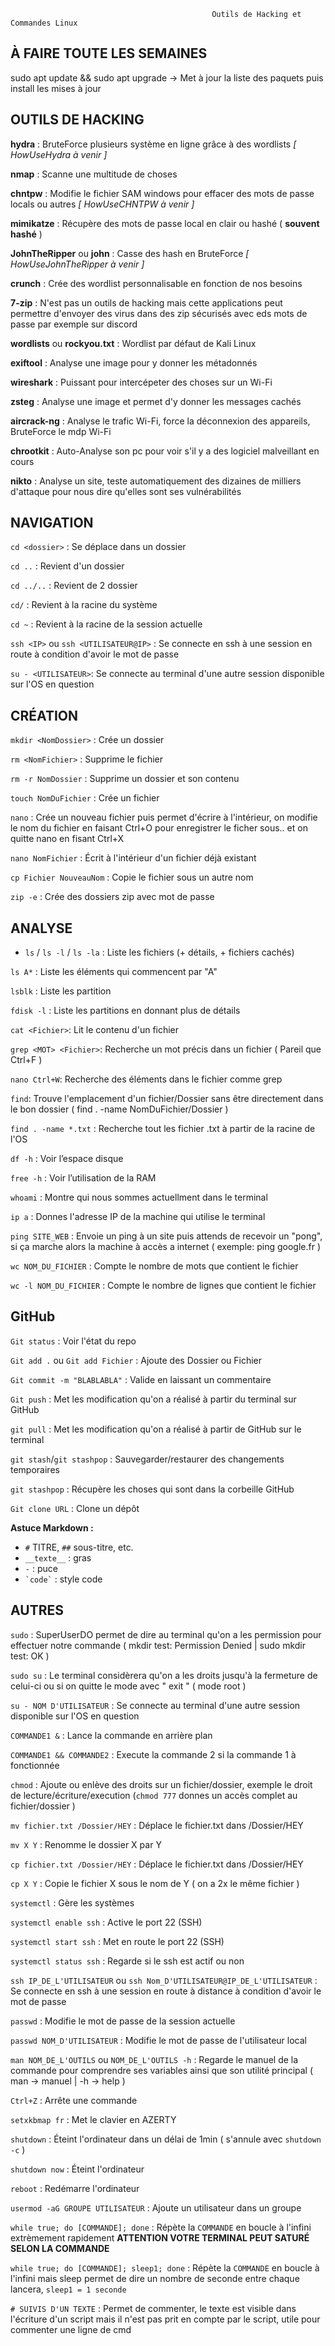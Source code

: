                                                  Outils de Hacking et Commandes Linux
                                                 
  ## À FAIRE TOUTE LES SEMAINES
  sudo apt update && sudo apt upgrade -> Met à jour la liste des paquets puis install les mises à jour 
  
  ## OUTILS DE HACKING
  __hydra__ : BruteForce plusieurs système en ligne grâce à des wordlists _[ HowUseHydra à venir ]_
  
  __nmap__ : Scanne une multitude de choses  
  
  __chntpw__ : Modifie le fichier SAM windows pour effacer des mots de passe locals ou autres _[ HowUseCHNTPW à venir ]_
  
  __mimikatze__ : Récupère des mots de passe local en clair ou hashé ( **souvent hashé** )
  
  __JohnTheRipper__ ou __john__ : Casse des hash en BruteForce _[ HowUseJohnTheRipper à venir ]_
  
  __crunch__ : Crée des wordlist personnalisable en fonction de nos besoins  
  
  __7-zip__ : N'est pas un outils de hacking mais cette applications peut permettre d'envoyer des virus dans des zip sécurisés avec eds mots de passe par exemple sur discord 
  
  __wordlists__ ou __rockyou.txt__ : Wordlist par défaut de Kali Linux
  
  __exiftool__ : Analyse une image pour y donner les métadonnés
  
  __wireshark__ : Puissant pour intercépeter des choses sur un Wi-Fi
  
  __zsteg__ : Analyse une image et permet d'y donner les messages cachés  
  
  __aircrack-ng__ : Analyse le trafic Wi-Fi, force la déconnexion des appareils, BruteForce le mdp Wi-Fi 
  
  __chrootkit__ : Auto-Analyse son pc pour voir s'il y a des logiciel malveillant en cours
  
  __nikto__ : Analyse un site, teste automatiquement des dizaines de milliers d'attaque pour nous dire qu'elles sont ses vulnérabilités

  
  ## NAVIGATION
  `cd <dossier>` : Se déplace dans un dossier
  
  `cd ..` : Revient d'un dossier
  
  `cd ../..` : Revient de 2 dossier
  
  `cd/` : Revient à la racine du système

  `cd ~` : Revient à la racine de la session actuelle
  
  `ssh <IP>` ou `ssh <UTILISATEUR@IP>` : Se connecte en ssh à une session en route à condition d'avoir le mot de passe
  
  `su - <UTILISATEUR>`: Se connecte au terminal d'une autre session disponible sur l'OS en question
  
  ## CRÉATION
  `mkdir <NomDossier>` : Crée un dossier

  `rm <NomFichier>` : Supprime le fichier
  
  `rm -r NomDossier` : Supprime un dossier et son contenu 
  
  `touch NomDuFichier` : Crée un fichier 
  
  `nano` : Crée un nouveau fichier puis permet d'écrire à l'intérieur, on modifie le nom du fichier en faisant Ctrl+O pour enregistrer le ficher sous.. et on quitte nano en fisant Ctrl+X 
  
  `nano NomFichier` : Écrit à l'intérieur d'un fichier déjà existant 
  
  `cp Fichier NouveauNom` : Copie le fichier sous un autre nom  
  
  `zip -e` : Crée des dossiers zip avec mot de passe 

  ## ANALYSE
  - `ls` / `ls -l` / `ls -la` : Liste les fichiers (+ détails, + fichiers cachés)

  `ls A*` : Liste les éléments qui commencent par "A"
  
  `lsblk` : Liste les partition 
  
  `fdisk -l` : Liste les partitions en donnant plus de détails 
  
  `cat <Fichier>`: Lit le contenu d'un fichier
  
  `grep <MOT> <Fichier>`: Recherche un mot précis dans un fichier ( Pareil que Ctrl+F )
  
  `nano Ctrl+W`: Recherche des éléments dans le fichier comme grep
  
  `find`: Trouve l'emplacement d'un fichier/Dossier sans être directement dans le bon dossier ( find . -name NomDuFichier/Dossier )
  
  `find . -name *.txt` : Recherche tout les fichier .txt à partir de la racine de l'OS 

  `df -h` : Voir l’espace disque

  `free -h` : Voir l’utilisation de la RAM

  `whoami` : Montre qui nous sommes actuellment dans le terminal 

  `ip a` : Donnes l'adresse IP de la machine qui utilise le terminal 

  `ping SITE_WEB` : Envoie un ping à un site puis attends de recevoir un "pong", si ça marche alors la machine à accès a internet ( exemple: ping google.fr ) 

  `wc NOM_DU_FICHIER` : Compte le nombre de mots que contient le fichier 

  `wc -l NOM_DU_FICHIER` : Compte le nombre de lignes que contient le fichier 


## GitHub
  `Git status` : Voir l'état du repo 

  `Git add .` ou `Git add Fichier` : Ajoute des Dossier ou Fichier

  `Git commit -m "BLABLABLA"` : Valide en laissant un commentaire

  `Git push` : Met les modification qu'on a réalisé à partir du terminal sur GitHub

  `git pull` : Met les modification qu'on a réalisé à partir de GitHub sur le terminal

  `git stash`/`git stashpop` : Sauvegarder/restaurer des changements temporaires 

  `git stashpop` : Récupère les choses qui sont dans la corbeille GitHub

  `Git clone URL` : Clone un dépôt

**Astuce Markdown :**
- `#` TITRE, `##` sous-titre, etc.
- `__texte__` : gras
- `-` : puce
- `` `code` `` : style code


## AUTRES
  `sudo` : SuperUserDO permet de dire au terminal qu'on a les permission pour effectuer notre commande ( mkdir test: Permission Denied | sudo mkdir test: OK ) 

  `sudo su` : Le terminal considèrera qu'on a les droits jusqu'à la fermeture de celui-ci ou si on quitte le mode avec " exit " ( mode root )

  `su - NOM D'UTILISATEUR` : Se connecte au terminal d'une autre session disponible sur l'OS en question 

  `COMMANDE1 &` : Lance la commande en arrière plan  

  `COMMANDE1 && COMMANDE2` : Execute la commande 2 si la commande 1 à fonctionnée

  `chmod` : Ajoute ou enlève des droits sur un fichier/dossier, exemple le droit de lecture/écriture/execution (`chmod 777` donnes un accès complet au fichier/dossier )

  `mv fichier.txt /Dossier/HEY` : Déplace le fichier.txt dans /Dossier/HEY

  `mv X Y` : Renomme le dossier X par Y

  `cp fichier.txt /Dossier/HEY` : Déplace le fichier.txt dans /Dossier/HEY

  `cp X Y` : Copie le fichier X sous le nom de Y ( on a 2x le même fichier )

  `systemctl` : Gère les systèmes 

  `systemctl enable ssh` : Active le port 22 (SSH) 

  `systemctl start ssh` : Met en route le port 22 (SSH)

  `systemctl status ssh` : Regarde si le ssh est actif ou non 

  `ssh IP_DE_L'UTILISATEUR` ou `ssh Nom_D'UTILISATEUR@IP_DE_L'UTILISATEUR` : Se connecte en ssh à une session en route à distance à condition d'avoir le mot de passe

  `passwd` : Modifie le mot de passe de la session actuelle

  `passwd NOM_D'UTILISATEUR` : Modifie le mot de passe de l'utilisateur local 

  `man NOM_DE_L'OUTILS` ou `NOM_DE_L'OUTILS -h` : Regarde le manuel de la commande pour comprendre ses variables ainsi que son utilité principal ( man -> manuel | -h -> help ) 

  `Ctrl+Z` : Arrête une commande

  `setxkbmap fr` : Met le clavier en AZERTY

  `shutdown` : Éteint l'ordinateur dans un délai de 1min ( s'annule avec `shutdown -c` )

  `shutdown now` : Éteint l'ordinateur 

  `reboot` : Redémarre l'ordinateur 

  `usermod -aG GROUPE UTILISATEUR` : Ajoute un utilisateur dans un groupe  

  `while true; do [COMMANDE]; done` : Répète la `COMMANDE` en boucle à l'infini extrèmement rapidement **ATTENTION VOTRE TERMINAL PEUT SATURÉ SELON LA COMMANDE**

  `while true; do [COMMANDE]; sleep1; done` : Répète la `COMMANDE` en boucle à l'infini mais sleep permet de dire un nombre de seconde entre chaque lancera, `sleep1 = 1 seconde`

  `# SUIVIS D'UN TEXTE` : Permet de commenter, le texte est visible dans l'écriture d'un script mais il n'est pas prit en compte par le script, utile pour commenter une ligne de cmd 
